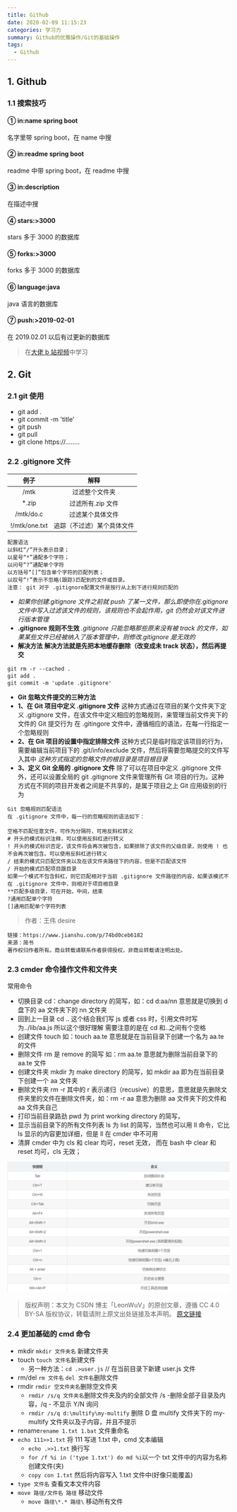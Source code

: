 ```yaml
---
title: Github
date: 2020-02-09 11:15:23
categories: 学习力
summary: Github的优雅操作/Git的基础操作
tags:
  - Github
---
```


## 1. Github

### 1.1 搜索技巧

#### ① in:name spring boot

名字里带 spring boot，在 name 中搜

#### ② in:readme spring boot

readme 中带 spring boot，在 readme 中搜

#### ③ in:description

在描述中搜

#### ④ stars:>3000

stars 多于 3000 的数据库

#### ⑤ forks:>3000

forks 多于 3000 的数据库

#### ⑥ language:java

java 语言的数据库

#### ⑦ push:>2019-02-01

在 2019.02.01 以后有过更新的数据库

> 在[大佬 b 站视频](https://www.bilibili.com/video/av75587104)中学习

## 2. Git

### 2.1 git 使用

- git add .
- git commit -m 'title'
- git push
- git pull
- git clone https://........

### 2.2 .gitignore 文件

|     例子      |            解释            |
| :-----------: | :------------------------: |
|     /mtk      |       过滤整个文件夹       |
|    \*.zip     |     过滤所有.zip 文件      |
|   /mtk/do.c   |      过滤某个具体文件      |
| !/mtk/one.txt | 追踪（不过滤）某个具体文件 |

```
配置语法
以斜杠“/”开头表示目录；
以星号“*”通配多个字符；
以问号“?”通配单个字符
以方括号“[]”包含单个字符的匹配列表；
以叹号“!”表示不忽略(跟踪)匹配到的文件或目录。
注意： git 对于 .gitignore配置文件是按行从上到下进行规则匹配的
```

- _如果你创建.gitignore 文件之前就 push 了某一文件，那么即使你在.gitignore 文件中写入过滤该文件的规则，该规则也不会起作用，git 仍然会对该文件进行版本管理_
- **.gitignore 规则不生效**
  _.gitignore 只能忽略那些原来没有被 track 的文件，如果某些文件已经被纳入了版本管理中，则修改.gitignore 是无效的_
- **解决方法**
  **解决方法就是先把本地缓存删除（改变成未 track 状态），然后再提交**

```
git rm -r --cached .
git add .
git commit -m 'update .gitignore'
```

- **Git 忽略文件提交的三种方法**
- **1、在 Git 项目中定义 .gitignore 文件**
  这种方式通过在项目的某个文件夹下定义 .gitignore 文件，在该文件中定义相应的忽略规则，来管理当前文件夹下的文件的 Git 提交行为
  在 .gitingore 文件中，遵循相应的语法，在每一行指定一个忽略规则
- **2、在 Git 项目的设置中指定排除文件**
  这种方式只是临时指定该项目的行为，需要编辑当前项目下的 .git/info/exclude 文件，然后将需要忽略提交的文件写入其中
  _这种方式指定的忽略文件的根目录是项目根目录_
- **3、定义 Git 全局的 .gitignore 文件**
  除了可以在项目中定义 .gitignore 文件外，还可以设置全局的 git .gitignore 文件来管理所有 Git 项目的行为。这种方式在不同的项目开发者之间是不共享的，是属于项目之上 Git 应用级别的行为

```
Git 忽略规则匹配语法
在 .gitignore 文件中，每一行的忽略规则的语法如下：

空格不匹配任意文件，可作为分隔符，可用反斜杠转义
# 开头的模式标识注释，可以使用反斜杠进行转义
! 开头的模式标识否定，该文件将会再次被包含，如果排除了该文件的父级目录，则使用 ! 也不会再次被包含。可以使用反斜杠进行转义
/ 结束的模式只匹配文件夹以及在该文件夹路径下的内容，但是不匹配该文件
/ 开始的模式匹配项目跟目录
如果一个模式不包含斜杠，则它匹配相对于当前 .gitignore 文件路径的内容，如果该模式不在 .gitignore 文件中，则相对于项目根目录
**匹配多级目录，可在开始，中间，结束
?通用匹配单个字符
[]通用匹配单个字符列表
```

> 作者：王伟 desire

    链接：https://www.jianshu.com/p/74bd0ceb6182
    来源：简书
    著作权归作者所有。商业转载请联系作者获得授权，非商业转载请注明出处。

### 2.3 cmder 命令操作文件和文件夹

常用命令

- 切换目录 cd：change directory 的简写，如：cd d:aa/nn 意思就是切换到 d 盘下的 aa 文件夹下的 nn 文件夹
- 回到上一目录 cd .. 这个结合我们写 js 或者 css 时，引用文件时写为../lib/aa.js 所以这个很好理解 需要注意的是在 cd 和..之间有个空格
- 创建文件 touch 如：touch aa.te 意思就是在当前目录下创建一个名为 aa.te 的文件
- 删除文件 rm 是 remove 的简写 如：rm aa.te 意思就为删除当前目录下的 aa.te 文件
- 创建文件夹 mkdir 为 make directory 的简写，如 mkdir aa 即为在当前目录下创建一个 aa 文件夹
- 删除文件夹 rm -r 其中的 r 表示递归（recusive）的意思，意思就是先删除文件夹里的文件在删除文件夹，如：rm -r aa 意思为删除 aa 文件夹下的文件和 aa 文件夹自己
- 打印当前目录路劲 pwd 为 print working directory 的简写，
- 显示当前目录下的所有文件列表 ls 为 list 的简写，当然也可以用 ll 命令，它比 ls 显示的内容更加详细，但是 ll 在 cmder 中不可用
- 清屏 cmder 中为 cls 和 clear 均可，reset 无效， 而在 bash 中 clear 和 reset 均可，cls 无效；

![cmder](/img/cmder.png)

> 版权声明：本文为 CSDN 博主「LeonWuV」的原创文章，遵循 CC 4.0 BY-SA 版权协议，转载请附上原文出处链接及本声明。
> [原文链接](https://blog.csdn.net/wxl1555/article/details/79887591)

### 2.4 更加基础的 cmd 命令

- mkdir `mkdir 文件夹名` 新建文件夹
- touch `touch 文件名`新建文件
  - 另一种方法：`cd .>user.js` // 在当前目录下新建 user.js 文件
- rm/del `rm 文件名` `del 文件名`删除文件
- rmdir `rmdir 空文件夹名`删除空文件夹
  - `rmdir /s/q 文件夹名`删除文件夹及内的全部文件 /s -删除全部子目录及内容，/q - 不显示 Y/N 询问
  - `rmdir /s/q d:\multify\my-multify` 删除 D 盘 multify 文件夹下的 my-multify 文件夹以及子内容，并且不提示
- rename`rename 1.txt 1.bat` 文件重命名
- `echo 111>>1.txt` 将 111 写进 1.txt 中，cmd 文本编辑
  - `echo .>>1.txt` 换行写
  - `for /f %i in ('type 1.txt') do md %i`以一个 txt 文件中的内容为名称创建文件(夹)
  - `copy con 1.txt` 然后将内容写入 1.txt 文件中(好像只能覆盖)
- `type 文件名` 查看文本文件内容
- `move 路径/文件名 路径` 移动文件
  - `move 路径\*.* 路径\` 移动所有文件
